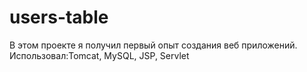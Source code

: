 # users-table
В этом проекте я получил первый опыт создания веб приложений.
Использовал:Tomcat, MySQL, JSP, Servlet

